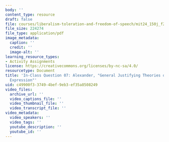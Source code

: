 ```yaml
---
body: ''
content_type: resource
draft: false
file: courses/liberalism-toleration-and-freedom-of-speech/mit24_150j_f23_question07.pdf
file_size: 224274
file_type: application/pdf
image_metadata:
  caption: ''
  credit: ''
  image-alt: ''
learning_resource_types:
- Activity Assignments
license: https://creativecommons.org/licenses/by-nc-sa/4.0/
resourcetype: Document
title: 'In-Class Question 07: Alexander, "General Justifying Theories of Freedom of
  Expression"'
uid: c49900f3-3749-4bef-9eb3-ef35a8508249
video_files:
  archive_url: ''
  video_captions_file: ''
  video_thumbnail_file: ''
  video_transcript_file: ''
video_metadata:
  video_speakers: ''
  video_tags: ''
  youtube_description: ''
  youtube_id: ''
---
```

